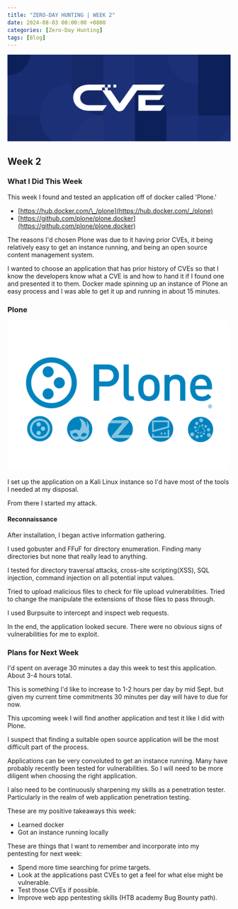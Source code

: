 ```yaml
---
title: "ZERO-DAY HUNTING | WEEK 2"
date: 2024-08-03 00:00:00 +0800
categories: [Zero-Day Hunting]
tags: [Blog]                    
---
```


![img-description](/assets/img/PROJECTS/Zero/CVE.png)
## Week 2

### What I Did This Week

This week I found and tested an application off of docker called 'Plone.'

* [https://hub.docker.com/\_/plone](https://hub.docker.com/_/plone)
* [https://github.com/plone/plone.docker](https://github.com/plone/plone.docker)

The reasons I'd chosen Plone was due to it having prior CVEs, it being relatively easy to get an instance running, and being an open source content management system.

I wanted to choose an application that has prior history of CVEs so that I know the developers know what a CVE is and how to hand it if I found one and presented it to them. Docker made spinning up an instance of Plone an easy process and I was able to get it up and running in about 15 minutes.

### Plone

![img-description](/assets/img/PROJECTS/Zero/plone.png)


I set up the application on a Kali Linux instance so I'd have most of the tools I needed at my disposal. 

From there I started my attack.

#### Reconnaissance

After installation, I began active information gathering. 

I used gobuster and FFuF for directory enumeration. Finding many directories but none that really lead to anything. 

I tested for directory traversal attacks, cross-site scripting(XSS), SQL injection, command injection on all potential input values. 

Tried to upload malicious files to check for file upload vulnerabilities. Tried to change the manipulate the extensions of those files to pass through.

I used Burpsuite to intercept and inspect web requests. 

In the end, the application looked secure. There were no obvious signs of vulnerabilities for me to exploit.

### Plans for Next Week

I'd spent on average 30 minutes a day this week to test this application. About 3-4 hours total. 

This is something I'd like to increase to 1-2 hours per day by mid Sept. but given my current time commitments 30 minutes per day will have to due for now. 

This upcoming week I will find another application and test it like I did with Plone. 

I suspect that finding a suitable open source application will be the most difficult part of the process.

Applications can be very convoluted to get an instance running. Many have probably recently been tested for vulnerabilities. So I will need to be more diligent when choosing the right application.

I also need to be continuously sharpening my skills as a penetration tester. Particularly in the realm of web application penetration testing. 

These are my positive takeaways this week:
* Learned docker
* Got an instance running locally

These are things that I want to remember and incorporate into my pentesting for next week:
* Spend more time searching for prime targets.
* Look at the applications past CVEs to get a feel for what else might be vulnerable.
* Test those CVEs if possible.
* Improve web app pentesting skills (HTB academy Bug Bounty path).


